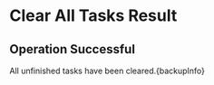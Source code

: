 # Clear All Tasks Result

## Operation Successful

All unfinished tasks have been cleared.{backupInfo}
